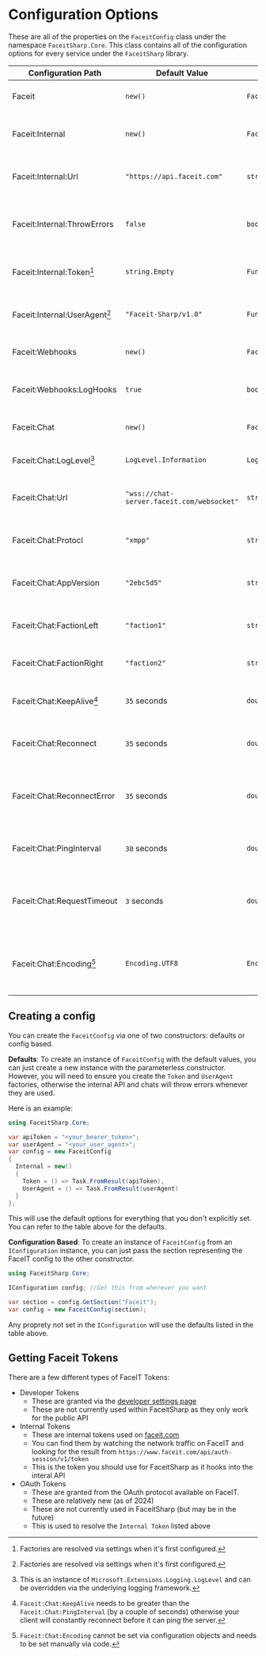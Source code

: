 # Configuration Options
These are all of the properties on the `FaceitConfig` class under the namespace `FaceitSharp.Core`.
This class contains all of the configuration options for every service under the `FaceitSharp` library.

| Configuration Path            | Default Value                 | Data Type                 | Description | 
| ----------------------------- | ----------------------------- | ------------------------- | --- |
| Faceit                        | `new()`                       | `FaceitConfig`            | All of the settings for FaceitSharp |
| Faceit:Internal               | `new()`                       | `FaceitConfigInternalApi` | Settings related to the Internal FaceIT API |
| Faceit:Internal:Url           | `"https://api.faceit.com"`    | `string`                  | The URL to use for all internal API requests |
| Faceit:Internal:ThrowErrors   | `false`                       | `bool`                    | Whether or not to re-throw handled API errors |
| Faceit:Internal:Token[^f]     | `string.Empty`                | `Func<Task<string>>`      | The factory for the internal API token |
| Faceit:Internal:UserAgent[^f] | `"Faceit-Sharp/v1.0"`         | `Func<Task<string>>`      | The factory for the internal user-agent |
| Faceit:Webhooks               | `new()`                       | `FaceitConfigWebhook`     | Settings related to Webhooks |
| Faceit:Webhooks:LogHooks      | `true`                        | `bool`                    | Whether to log all webhook events |
| Faceit:Chat                   | `new()`                       | `FaceitConfigChat`        | Settings related to FaceIT Chats |
| Faceit:Chat:LogLevel[^l]      | `LogLevel.Information`        | `LogLevel`		        | The default level to log everything at |
| Faceit:Chat:Url               | `"wss://chat-server.faceit.com/websocket"` | `string`     | URL of the websocket server for FaceIT chats |
| Faceit:Chat:Protocl           | `"xmpp"`                      | `string`                  | URL of the websocket server for FaceIT chats |
| Faceit:Chat:AppVersion        | `"2ebc5d5"`                   | `string`                  | The app version slug to use for the ws client |
| Faceit:Chat:FactionLeft       | `"faction1"`                  | `string`                  | The team key for the left-side team in matches |
| Faceit:Chat:FactionRight      | `"faction2"`                  | `string`                  | The team key for the right-side team |
| Faceit:Chat:KeepAlive[^k]     | `35` seconds                  | `double`                  | The number of seconds to keep the socket alive |
| Faceit:Chat:Reconnect         | `35` seconds                  | `double`                  | The number of seconds to wait between reconnects |
| Faceit:Chat:ReconnectError    | `35` seconds                  | `double`                  | The number of seconds to wait to reconnect after an error occurred |
| Faceit:Chat:PingInterval      | `30` seconds                  | `double`                  | The number of seconds to wait between server pings |
| Faceit:Chat:RequestTimeout    | `3` seconds                   | `double`                  | The number of seconds to wait before deeming a request timed out |
| Faceit:Chat:Encoding[^e]      | `Encoding.UTF8`               | `Encoding`                | The encoding to use for socket transmissions of binary data |

[^f]: Factories are resolved via settings when it's first configured.
[^k]: `Faceit:Chat:KeepAlive` needs to be greater than the `Faceit:Chat:PingInterval` (by a couple of seconds) otherwise your client will constantly reconnect before it can ping the server.
[^e]: `Faceit:Chat:Encoding` cannot be set via configuration objects and needs to be set manually via code. 
[^l]: This is an instance of `Microsoft.Extensions.Logging.LogLevel` and can be overridden via the underlying logging framework.

## Creating a config
You can create the `FaceitConfig` via one of two constructors: defaults or config based.

**Defaults**: To create an instance of `FaceitConfig` with the default values, you can just create a new instance with the parameterless constructor.
However, you will need to ensure you create the `Token` and `UserAgent` factories, otherwise the internal API and chats will throw errors whenever they are used.

Here is an example:
```csharp
using FaceitSharp.Core;

var apiToken = "<your_bearer_token>";
var userAgent = "<your_user_agent>"; 
var config = new FaceitConfig 
{
  Internal = new() 
  {
    Token = () => Task.FromResult(apiToken),
    UserAgent = () => Task.FromResult(userAgent)
  }
};
```

This will use the default options for everything that you don't explicitly set. You can refer to the table above for the defaults.

**Configuration Based**: To create an instance of `FaceitConfig` from an `IConfiguration` instance, 
you can just pass the section representing the FaceIT config to the other constructor.

```csharp
using FaceitSharp.Core;

IConfiguration config; //Get this from wherever you want

var section = config.GetSection("Faceit");
var config = new FaceitConfig(section);
```

Any proprety not set in the `IConfiguration` will use the defaults listed in the table above. 

## Getting Faceit Tokens
There are a few different types of FaceIT Tokens:

* Developer Tokens 
    - These are granted via the [developer settings page](https://developers.faceit.com) 
    - These are not currently used within FaceitSharp as they only work for the public API
* Internal Tokens 
    - These are internal tokens used on [faceit.com](https://faceit.com) 
    - You can find them by watching the network traffic on FaceIT and looking for the result from `https://www.faceit.com/api/auth-session/v1/token` 
    - This is the token you should use for FaceitSharp as it hooks into the interal API
* OAuth Tokens
    - These are granted from the OAuth protocol available on FaceIT. 
    - These are relatively new (as of 2024)
    - These are not currently used in FaceitSharp (but may be in the future)
    - This is used to resolve the `Internal Token` listed above